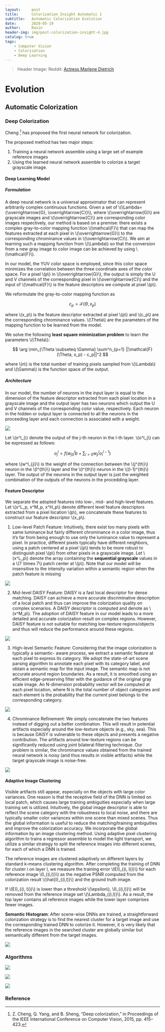 ```yaml
---
layout:     post
title:      Colorization Insight Automatic 1
subtitle:   Automatic Colorization Evolution
date:       2020-05-19
author:     Rasin
header-img: img/post-colorization-insight-4.jpg
catalog: true
tags:
    - Computer Vision
    - Colorization
    - Deep Learning
---
```


> Header Image: Reddit: [Actress Marlene Dietrich](https://www.reddit.com/r/Colorization/comments/gmb040/actress_marlene_dietrich/) 

# Evolution

## Automatic Colorization

### Deep Colorization

Cheng [^1] has proposed the first neural network for colorization.

The proposed method has two major steps:

1. Training a neural network assemble using a large set of example reference images
2. Using the learned neural network assemble to colorize a target grayscale image. 

#### Deep Learning Model

##### Formulation
A deep neural network is a universal approximator that can represent arbitrarily complex continuous functions. Given a set of \\(\Lambda=\{\overrightarrow{G}, \overrightarrow{C}\}\\), where \\(\overrightarrow{G}\\) are grayscale images and \\(\overrightarrow{C}\\) are corresponding color images respectively, our method is based on a premise: there exists a complex gray-to-color mapping function \\(\mathcal{F}\\) that can map the features extracted at each pixel in \\(\overrightarrow{G}\\) to the corresponding chrominance values in \\(\overrightarrow{C}\\). We aim at learning such a mapping function from \\(\Lambda\\) so that the conversion from a new gray image to color image can be achieved by using \\(\mathcal{F}\\).

In our model, the YUV color space is employed, since this color space minimizes the correlation between the three coordinate axes of the color space. For a pixel \\(p\\) in \\(\overrightarrow{G}\\), the output is simply the U and V channels of the corresponding pixel in \\(\overrightarrow{C}\\) and the input of \\(\mathcal{F}\\) is the feature descriptors we compute at pixel \\(p\\).

We reformulate the gray-to-color mapping function as 

$$
c_p=\mathcal{F}(\Theta, x_p)
$$

where \\(x_p\\) is the feature descriptor extracted at pixel \\(p\\) and \\(c_p\\) are the corresponding chrominance values. \\(\Theta\\) are the parameters of the mapping function to be learned from the model.

We solve the following **least square minimization problem** to learn the parameters \\(\Theta\\):

$$
\arg \min_{\Theta \subseteq \Gamma} \sum^n_{p=1} ||\mathcal{F}(\Theta, x_p) - c_p||^2
$$

where \\(n\\) is the total number of training pixels sampled from \\(\Lambda\\) and \\(\Gamma\\) is the function space of the output.

##### Architecture

In our model, the number of neurons in the input layer is equal to the dimension of the feature descriptor extracted from each pixel location in a grayscale image and the output layer has two neurons which output the U and V channels of the corresponding color value, respectively. Each neuron in the hidden or output layer is connected to all the neurons in the proceeding layer and each connection is associated with a weight.

![](https://raw.githubusercontent.com/rasin-tsukuba/blog-images/master/img/1.png)

Let \\(o^l_j\\) denote the output of the j-th neuron in the l-th layer. \\(o^l_j\\) can be expressed as follows:

$$
o^l_j=f(w^l_{j0}b + \sum_{i>0}w^l_{ji}o^{l-1}_i)
$$

where \\(w^l_{ji}\\) is the weight of the connection between the \\(j^{th}\\) neuron in the \\(l^{th}\\) layer and the \\(i^{th}\\) neuron in the \\((l-1)^{th}\\) layer. The output of the neurons in the output layer is just the weighted combination of the outputs of the neurons in the procedding layer.

#### Feature Descriptor

We separate the adopted features into low-, mid- and high-level features. Let \\(x^L_p, x^M_p, x^H_p\\) denote different level feature descriptors extracted from a pixel location \\(p\\), we concatenate these features to construct our feature descriptor \\(x_p\\).

1. Low-level Patch Feature: Intuitively, there exist too many pixels with same luminance but fairly different chrominance in a color image, thus it’s far from being enough to use only the luminance value to represent a pixel. In practice, different pixels typically have different neighbors, using a patch centered at a pixel \\(p\\) tends to be more robust to distinguish pixel \\(p\\) from other pixels in a grayscale image. Let \\(x^L_p\\) denote the array containing the **sequential grayscale** values in a \\(7 \times 7\\) patch center at \\(p\\). Note that our model will be insensitive to the intensity variation within a semantic region when the patch feature is missing

![](https://raw.githubusercontent.com/rasin-tsukuba/blog-images/master/img/20200520161849.png)

2. Mid-level DAISY Feature: DAISY is a fast local descriptor for dense matching. DAISY can achieve a more accurate discriminative description of a local patch and thus can improve the colorization quality on complex scenarios. A DAISY descriptor is computed and denote as \\(x^M_p\\). The adoption of DAISY feature in our model leads to a more detailed and accurate colorization result on complex regions. However, DAISY feature is not suitable for matching low-texture regions/objects and thus will reduce the performance around these regions.

![](https://raw.githubusercontent.com/rasin-tsukuba/blog-images/master/img/20200520162223.png)

3. High-level Semantic Feature: Considering that the image colorization is typically a semantic- aware process, we extract a semantic feature at each pixel to express its category. We adopt the state-of-art scene parsing algorithm to annotate each pixel with its category label, and obtain a semantic map for the input image. The semantic map is not accurate around region boundaries. As a result, it is smoothed using an efficient edge-preserving filter with the guidance of the original gray scale image. An N-dimension probability vector will be computed at each pixel location, where N is the total number of object categories and each element is the probability that the current pixel belongs to the corresponding category. 

![](https://raw.githubusercontent.com/rasin-tsukuba/blog-images/master/img/20200520164132.png)


4. Chrominance Refinement: We simply concatenate the two features instead of digging out a better combination. This will result in potential artifacts especially around the low-texture objects (e.g., sky, sea). This is because DAISY is vulnerable to these objects and presents a negative contribution. The artifacts around low-texture regions can be significantly reduced using joint bilateral filtering technique. Our problem is similar, the chrominance values obtained from the trained neural network is noisy (and thus results in visible artifacts) while the target grayscale image is noise-free. 

![](https://raw.githubusercontent.com/rasin-tsukuba/blog-images/master/img/20200520164749.png)

#### Adaptive Image Clustering

Visible artifacts still appear, especially on the objects with large color variances. One reason is that the receptive field of the DNN is limited on local patch, which causes large training ambiguities especially when large training set is utilized. Intuitively, the global image descriptor is able to reflect the scene category with the robustness to local noise, and there are typically smaller color variances within one scene than mixed scenes. Thus the global information is useful to reduce the matching/training ambiguities and improve the colorization accuracy. We incorporate the global information by an image clustering method. Using adaptive pixel clustering algorithm to trains a regressor assemble to model the light transport, we utilize a similar strategy to split the reference images into different scenes, for each of which a DNN is trained.

The reference images are clustered adaptively on different layers by standard k-means clustering algorithm. After completing the training of DNN for cluster i on layer l, we measure the training error \\(E(I_{(i, l)})\\) for each reference image \\(I_{(i,l)}\\) as the negative PSNR computed from the colorization result \\(\hat{I}_{(i,l)}\\) and the ground truth image. 

If \\(E(I_{(i, l)})\\) is lower than a threshold \\(\epsilon\\), \\(I_{(i,l)}\\) will be removed from the reference image set \\(\Lambda_{(i,l)}\\). As a result, the top layer contains all reference images while the lower layer comprises fewer images.

**Semantic Histogram**: After scene-wise DNNs are trained, a straightforward colorization strategy is to find the nearest cluster for a target image and use the corresponding trained DNN to colorize it. However, it is very likely that the reference images in the searched cluster are globally similar but semantically different from the target images. 

![](https://raw.githubusercontent.com/rasin-tsukuba/blog-images/master/img/20200520170802.png)

### Algorithms 

![](https://raw.githubusercontent.com/rasin-tsukuba/blog-images/master/img/20200520170544.png)

![](https://raw.githubusercontent.com/rasin-tsukuba/blog-images/master/img/20200520170613.png)

![](https://raw.githubusercontent.com/rasin-tsukuba/blog-images/master/img/20200520170632.png)

### Reference

[^1]: Z. Cheng, Q. Yang, and B. Sheng, “Deep colorization,” in Proceedings of the IEEE International Conference on Computer Vision, 2015, pp. 415–423.